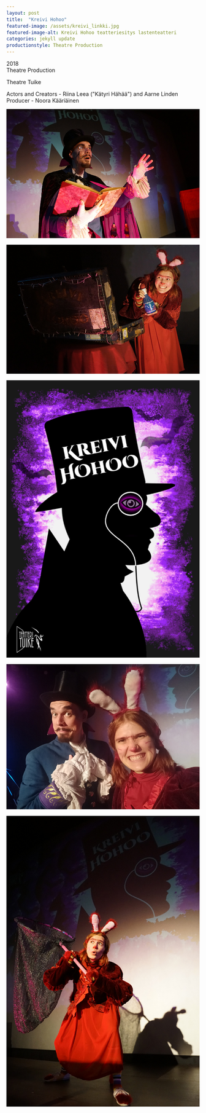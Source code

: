 ```yaml
---
layout: post
title:  "Kreivi Hohoo"
featured-image: /assets/kreivi_linkki.jpg
featured-image-alt: Kreivi Hohoo teatteriesitys lastenteatteri
categories: jekyll update
productionstyle: Theatre Production
---
```

  2018  
  Theatre Production  

Theatre Tuike

  Actors and Creators - Riina Leea ("Kätyri Hähää") and Aarne Linden  
  Producer - Noora Kääriäinen  


![alt text](/assets/projects/hohoo1.jpg)

![alt text](/assets/projects/hohoo2.jpg)

![alt text](/assets/projects/hohoo3.jpg)

![alt text](/assets/projects/hohoo4.jpg)

![alt text](/assets/projects/hohoo5.jpg)

